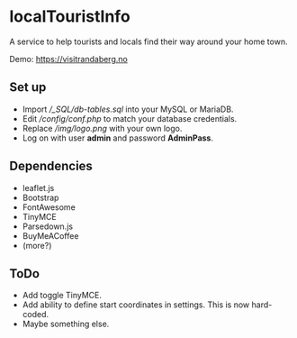# localTouristInfo
A service to help tourists and locals find their way around your home town.

Demo: https://visitrandaberg.no

## Set up
- Import */_SQL/db-tables.sql* into your MySQL or MariaDB.
- Edit */config/conf.php* to match your database credentials.  
- Replace */img/logo.png* with your own logo.
- Log on with user __admin__ and password __AdminPass__.

## Dependencies
- leaflet.js
- Bootstrap
- FontAwesome
- TinyMCE
- Parsedown.js
- BuyMeACoffee
- (more?)

## ToDo
- Add toggle TinyMCE.
- Add ability to define start coordinates in settings. This is now hard-coded.
- Maybe something else.
